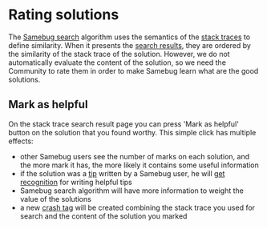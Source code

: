 # Rating solutions

The [Samebug search](search.md) algorithm uses the semantics of the [stack traces](stack-trace.md) to define similarity.
When it presents the [search results](solutions.md), they are ordered by the similarity of the stack trace
of the solution. However, we do not automatically evaluate the content of the solution, so
we need the Community to rate them in order to make Samebug learn what are the good solutions.

## Mark as helpful

On the stack trace search result page you can press 'Mark as helpful' button on the solution
that you found worthy. This simple click has multiple effects:
- other Samebug users see the number of marks on each solution, and the more mark it has, the
more likely it contains some useful information
- if the solution was a [tip](write-tip.md) written by a Samebug user, he will [get recognition](profile.md)
for writing helpful tips
- Samebug search algorithm will have more information to weight the value of the solutions
- a new [crash tag](crash-tag.md) will be created combining the stack trace you used for search and the
 content of the solution you marked
